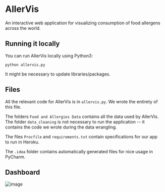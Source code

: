 # AllerVis

An interactive web application for visualizing consumption of food allergens across the world.

## Running it locally

You can run AllerVis locally using Python3:

```
python allervis.py
```

It might be necessary to update libraries/packages.

## Files

All the relevant code for AllerVis is in `allervis.py`. We wrote the entirety of this file.

The folders `Food and Allergies Data` contains all the data used by AllerVis. The folder `data_cleaning` is not necessary to run the application -- it contains the code we wrote during the data wrangling.

The files `Procfile` and `requirements.txt` contain specifications for our app to run in Heroku.

The `.idea` folder contains automatically generated files for nice usage in PyCharm.


## Dashboard

![image](https://user-images.githubusercontent.com/58800171/118070717-440c8880-b35b-11eb-9692-2ab2d7c2edbf.png)
